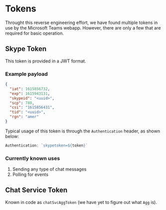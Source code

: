# Tokens

Throught this reverse engineering effort, we have found multiple tokens in use by the Microsoft Teams webapp. However, there are only a few that are required for basic operation.

## Skype Token

This token is provided in a JWT format.

### Example payload

```json
{
  "iat": 1615856732,
  "exp": 1615943131,
  "skypeid": "<uuid>",
  "scp": 780,
  "csi": "1615856431",
  "tid": "<uuid>",
  "rgn": "amer"
}
```

Typical usage of this token is through the `Authentication` header, as shown below:

```js
Authentication: `skypetoken=${token}`
```

### Currently known uses

1. Sending any type of chat messages
2. Polling for events

## Chat Service Token

Known in code as `chatSvcAggToken` (we have yet to figure out what `Agg` is).

